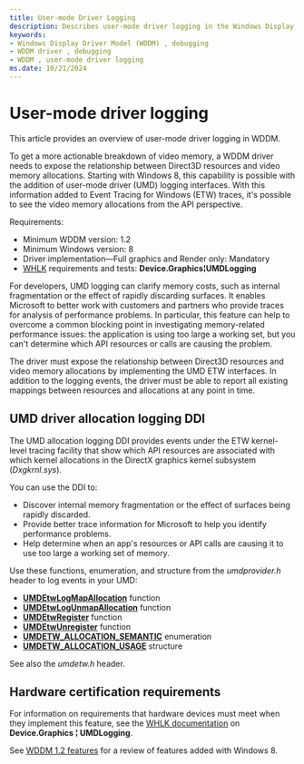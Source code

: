 ```yaml
---
title: User-mode Driver Logging
description: Describes user-mode driver logging in the Windows Display Driver Model (WDDM)
keywords:
- Windows Display Driver Model (WDDM) , debugging
- WDDM driver , debugging
- WDDM , user-mode driver logging
ms.date: 10/21/2024
---
```


# User-mode driver logging

This article provides an overview of user-mode driver logging in WDDM.

To get a more actionable breakdown of video memory, a WDDM driver needs to expose the relationship between Direct3D resources and video memory allocations. Starting with Windows 8, this capability is possible with the addition of user-mode driver (UMD) logging interfaces. With this information added to Event Tracing for Windows (ETW) traces, it's possible to see the video memory allocations from the API perspective.

Requirements:

* Minimum WDDM version: 1.2
* Minimum Windows version: 8
* Driver implementation—Full graphics and Render only: Mandatory
* [WHLK](/windows-hardware/test/hlk/windows-hardware-lab-kit) requirements and tests: **Device.Graphics¦UMDLogging**

For developers, UMD logging can clarify memory costs, such as internal fragmentation or the effect of rapidly discarding surfaces. It enables Microsoft to better work with customers and partners who provide traces for analysis of performance problems. In particular, this feature can help to overcome a common blocking point in investigating memory-related performance issues: the application is using too large a working set, but you can't determine which API resources or calls are causing the problem.

The driver must expose the relationship between Direct3D resources and video memory allocations by implementing the UMD ETW interfaces. In addition to the logging events, the driver must be able to report all existing mappings between resources and allocations at any point in time.

## UMD driver allocation logging DDI

The UMD allocation logging DDI provides events under the ETW kernel-level tracing facility that show which API resources are associated with which kernel allocations in the DirectX graphics kernel subsystem (*Dxgkrnl.sys*).

You can use the DDI to:

* Discover internal memory fragmentation or the effect of surfaces being rapidly discarded.
* Provide better trace information for Microsoft to help you identify performance problems.
* Help determine when an app's resources or API calls are causing it to use too large a working set of memory.

Use these functions, enumeration, and structure from the *umdprovider.h* header to log events in your UMD:

* [**UMDEtwLogMapAllocation**](/windows-hardware/drivers/ddi/umdprovider/nf-umdprovider-umdetwlogmapallocation) function
* [**UMDEtwLogUnmapAllocation**](/windows-hardware/drivers/ddi/umdprovider/nf-umdprovider-umdetwlogunmapallocation) function
* [**UMDEtwRegister**](/windows-hardware/drivers/ddi/umdprovider/nf-umdprovider-umdetwregister) function
* [**UMDEtwUnregister**](/windows-hardware/drivers/ddi/umdprovider/nf-umdprovider-umdetwunregister) function
* [**UMDETW_ALLOCATION\_SEMANTIC**](/windows-hardware/drivers/ddi/umdprovider/ne-umdprovider-_umdetw_allocation_semantic) enumeration
* [**UMDETW_ALLOCATION_USAGE**](/windows-hardware/drivers/ddi/umdprovider/ns-umdprovider-_umdetw_allocation_usage) structure

See also the *umdetw.h* header.

## Hardware certification requirements

For information on requirements that hardware devices must meet when they implement this feature, see the [WHLK documentation](/windows-hardware/test/hlk/windows-hardware-lab-kit) on **Device.Graphics ¦ UMDLogging**.

See [WDDM 1.2 features](wddm-v1-2-features.md) for a review of features added with Windows 8.
